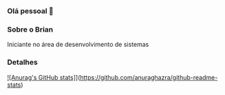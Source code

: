 ### Olá pessoal 👋

### Sobre o Brian
Iniciante no área de desenvolvimento de sistemas

### Detalhes
[![Anurag's GitHub stats]](https://github-readme-stats.vercel.app/api?username=brianblink2803&show_icons=true&theme=dark)](https://github.com/anuraghazra/github-readme-stats)

